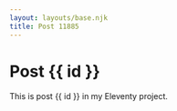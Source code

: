 ```yaml
---
layout: layouts/base.njk
title: Post 11885
---
```


# Post {{ id }}

This is post {{ id }} in my Eleventy project.
